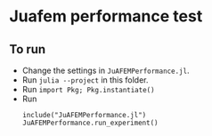 # Juafem performance test

## To run

* Change the settings in `JuAFEMPerformance.jl`.
* Run `julia --project` in this folder.
* Run `import Pkg; Pkg.instantiate()`
* Run
    ```
    include("JuAFEMPerformance.jl")
    JuAFEMPerformance.run_experiment()
    ```
